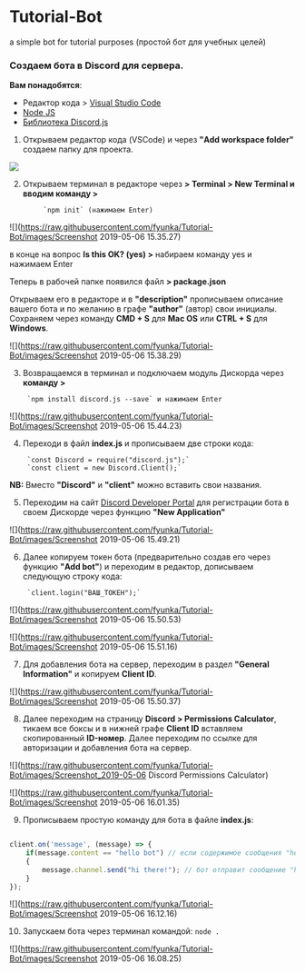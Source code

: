 # Tutorial-Bot
a simple bot for tutorial purposes (простой бот для учебных целей)


### Создаем бота в Discord для сервера.

**Вам понадобятся**:
- Редактор кода > [Visual Studio Code](https://code.visualstudio.com/)
- [Node JS](https://nodejs.org/en/)
- [Библиотека Discord.js](https://discord.js.org/#/)

1. Открываем редактор кода (VSCode) и через **"Add workspace folder"** создаем папку для проекта.

![](images/Screenshot%202019-05-06%2015.29.16)

2. Открываем терминал в редакторе через **> Terminal > New Terminal и вводим команду >**

			`npm init` (нажимаем Enter)

![](https://raw.githubusercontent.com/fyunka/Tutorial-Bot/images/Screenshot 2019-05-06 15.35.27)

в конце на вопрос **Is this OK? (yes) >** набираем команду yes и нажимаем Enter

Теперь в рабочей папке появился файл **> package.json**

Открываем его в редакторе и в **"description"** прописываем описание вашего бота и по желанию в графе **"author"** (автор) свои инициалы. Сохраняем через команду **CMD + S** для **Mac OS** или **CTRL + S** для **Windows**.

![](https://raw.githubusercontent.com/fyunka/Tutorial-Bot/images/Screenshot 2019-05-06 15.38.29)

3. Возвращаемся в терминал и подключаем модуль Дискорда через **команду >**
                     
 		`npm install discord.js --save` и нажимаем Enter

![](https://raw.githubusercontent.com/fyunka/Tutorial-Bot/images/Screenshot 2019-05-06 15.44.23)

4. Переходи в файл **index.js** и прописываем две строки кода: 

		`const Discord = require("discord.js");`
		`const client = new Discord.Client();`

**NB:** Вместо **"Discord"** и **"client"** можно вставить свои названия.

5. Переходим на сайт [Discord Developer Portal](https://discordapp.com/developers/applications/) для регистрации бота в своем Дискорде через функцию **"New Application"**

![](https://raw.githubusercontent.com/fyunka/Tutorial-Bot/images/Screenshot 2019-05-06 15.49.21)

6. Далее копируем токен бота (предварительно создав его через функцию **"Add bot"**) и переходим в редактор, дописываем следующую строку кода:

		`client.login("ВАШ_ТОКЕН");`

![](https://raw.githubusercontent.com/fyunka/Tutorial-Bot/images/Screenshot 2019-05-06 15.50.53)

![](https://raw.githubusercontent.com/fyunka/Tutorial-Bot/images/Screenshot 2019-05-06 15.51.16)

7. Для добавления бота на сервер, переходим в раздел **"General Information"** и копируем **Client ID**.

![](https://raw.githubusercontent.com/fyunka/Tutorial-Bot/images/Screenshot 2019-05-06 15.50.37)

8. Далее переходим на страницу **Discord > Permissions Calculator**, тикаем все боксы и в нижней графе **Client ID** вставляем скопированный **ID-номер**. Далее переходим по ссылке для авторизации и добавления бота на сервер. 

![](https://raw.githubusercontent.com/fyunka/Tutorial-Bot/images/Screenshot_2019-05-06 Discord Permissions Calculator)

![](https://raw.githubusercontent.com/fyunka/Tutorial-Bot/images/Screenshot 2019-05-06 16.01.35)

9. Прописываем простую команду для бота в файле **index.js**:

```javascript

client.on('message', (message) => {
    if(message.content == "hello bot") // если содержимое сообщения "hello bot" (можете подставить свой текст)
    {
        message.channel.send("hi there!"); // бот отправит сообщение "hi there!" (можете подставить свой текст)
    }
});
```

![](https://raw.githubusercontent.com/fyunka/Tutorial-Bot/images/Screenshot 2019-05-06 16.12.16)

10. Запускаем бота через терминал командой:
		`node .`


![](https://raw.githubusercontent.com/fyunka/Tutorial-Bot/images/Screenshot 2019-05-06 16.08.25)